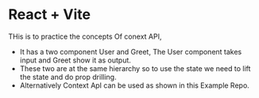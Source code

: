# React + Vite

THis is to practice the concepts Of conext API,
- It has a two component User and Greet, The User component takes input and Greet show it as output.
- These two are at the same hierarchy so to use the state we need to lift the state and do prop drilling.
- Alternatively Context ApI can be used as shown in this Example Repo.
